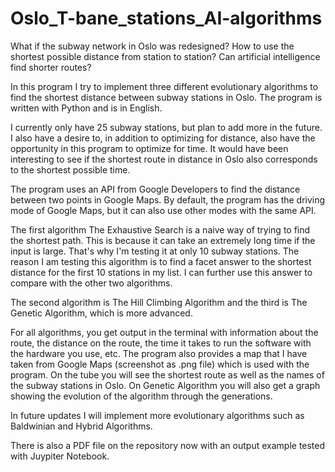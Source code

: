 # Oslo_T-bane_stations_AI-algorithms

What if the subway network in Oslo was redesigned? How to use the shortest possible distance from station to station? Can artificial intelligence find shorter routes?

In this program I try to implement three different evolutionary algorithms to find the shortest distance between subway stations in Oslo. The program is written with Python and is in English.

I currently only have 25 subway stations, but plan to add more in the future. I also have a desire to, in addition to optimizing for distance, also have the opportunity in this program to optimize for time. It would have been interesting to see if the shortest route in distance in Oslo also corresponds to the shortest possible time.

The program uses an API from Google Developers to find the distance between two points in Google Maps. By default, the program has the driving mode of Google Maps, but it can also use other modes with the same API.

The first algorithm The Exhaustive Search is a naive way of trying to find the shortest path. This is because it can take an extremely long time if the input is large. That's why I'm testing it at only 10 subway stations. The reason I am testing this algorithm is to find a facet answer to the shortest distance for the first 10 stations in my list. I can further use this answer to compare with the other two algorithms.

The second algorithm is The Hill Climbing Algorithm and the third is The Genetic Algorithm, which is more advanced.

For all algorithms, you get output in the terminal with information about the route, the distance on the route, the time it takes to run the software with the hardware you use, etc. The program also provides a map that I have taken from Google Maps (screenshot as .png file) which is used with the program. On the tube you will see the shortest route as well as the names of the subway stations in Oslo. On Genetic Algorithm you will also get a graph showing the evolution of the algorithm through the generations.

In future updates I will implement more evolutionary algorithms such as Baldwinian and Hybrid Algorithms.

There is also a PDF file on the repository now with an output example tested with Juypiter Notebook.
